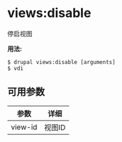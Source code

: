 # views:disable
停启视图

**用法:**
```
$ drupal views:disable [arguments]
$ vdi  
```

## 可用参数
参数 | 详细
---------|-------------
view-id | 视图ID
